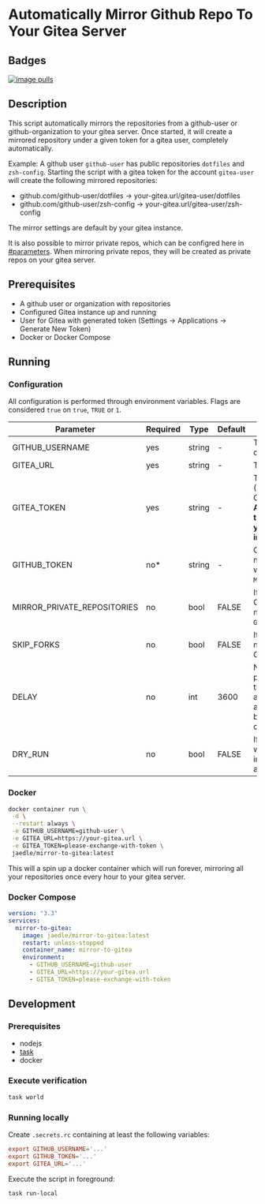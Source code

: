 # Automatically Mirror Github Repo To Your Gitea Server

## Badges

[![image pulls](https://img.shields.io/docker/pulls/jaedle/mirror-to-gitea.svg)](https://cloud.docker.com/repository/docker/jaedle/mirror-to-gitea)

## Description

This script automatically mirrors the repositories from a github-user or github-organization to your gitea server.
Once started, it will create a mirrored repository under a given token for a gitea user, completely automatically.

Example:
A github user `github-user` has public repositories `dotfiles` and `zsh-config`.
Starting the script with a gitea token for the account `gitea-user` will create the following mirrored repositories:

- github.com/github-user/dotfiles &rarr; your-gitea.url/gitea-user/dotfiles
- github.com/github-user/zsh-config &rarr; your-gitea.url/gitea-user/zsh-config

The mirror settings are default by your gitea instance.

It is also possible to mirror private repos, which can be configred here in [#parameters](#parameters). When mirroring
private repos, they will be created as private repos on your gitea server.

## Prerequisites

- A github user or organization with repositories
- Configured Gitea instance up and running
- User for Gitea with generated token (Settings -> Applications -> Generate New Token)
- Docker or Docker Compose

## Running

### Configuration

All configuration is performed through environment variables. Flags are considered `true` on `true`, `TRUE` or `1`.

| Parameter                   | Required | Type   | Default | Description                                                                                                                                                                                  |
|-----------------------------|----------|--------|---------|----------------------------------------------------------------------------------------------------------------------------------------------------------------------------------------------|
| GITHUB_USERNAME             | yes      | string | -       | The name of the GitHub user or organisation to mirror.                                                                                                                                       |
| GITEA_URL                   | yes      | string | -       | The url of your Gitea server.                                                                                                                                                                |
| GITEA_TOKEN                 | yes      | string | -       | The token for your gitea user (Settings -> Applications -> Generate New Token). **Attention: if this is set, the token will be transmitted to your specified Gitea instance!**               |
| GITHUB_TOKEN                | no*      | string | -       | GitHub token (PAT). Is mandatory in combination with `MIRROR_PRIVATE_REPOSITORIES`.                                                                                                          |
| MIRROR_PRIVATE_REPOSITORIES | no       | bool   | FALSE   | If set to `true` your private GitHub Repositories will be mirrored to Gitea. Requires `GITHUB_TOKEN`.                                                                                        |
| SKIP_FORKS                  | no       | bool   | FALSE   | If set to `true` will disable the mirroring of forks from your GitHub User / Organisation.                                                                                                   |
| DELAY                       | no       | int    | 3600    | Number of seconds between program executions. Setting this will only affect how soon after a new repo was created a mirror may appar on Gitea, but has no affect on the ongoing replication. |
| DRY_RUN                     | no       | bool   | FALSE   | If set to `true` will perform no writing changes to your Gitea instance, but log the planned actions.                                                                                        |

### Docker

```sh
docker container run \
 -d \
 --restart always \
 -e GITHUB_USERNAME=github-user \
 -e GITEA_URL=https://your-gitea.url \
 -e GITEA_TOKEN=please-exchange-with-token \
 jaedle/mirror-to-gitea:latest
```

This will a spin up a docker container which will run forever, mirroring all your repositories once every hour to your
gitea server.

### Docker Compose

```yaml
version: "3.3"
services:
  mirror-to-gitea:
    image: jaedle/mirror-to-gitea:latest
    restart: unless-stopped
    container_name: mirror-to-gitea
    environment:
      - GITHUB_USERNAME=github-user
      - GITEA_URL=https://your-gitea.url
      - GITEA_TOKEN=please-exchange-with-token
```

## Development

### Prerequisites

- nodejs
- [task](https://taskfile.dev)
- docker

### Execute verification

```sh
task world
```

### Running locally

Create `.secrets.rc` containing at least the following variables:

```rc
export GITHUB_USERNAME='...'
export GITHUB_TOKEN='...'
export GITEA_URL='...'
```

Execute the script in foreground:

```sh
task run-local
```
